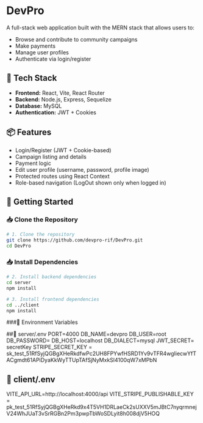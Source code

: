 # DevPro

A full-stack web application built with the MERN stack that allows users to:

- Browse and contribute to community campaigns  
- Make payments  
- Manage user profiles  
- Authenticate via login/register  

## 🔧 Tech Stack

- **Frontend:** React, Vite, React Router  
- **Backend:** Node.js, Express, Sequelize  
- **Database:** MySQL  
- **Authentication:** JWT + Cookies  

## 📦 Features

- Login/Register (JWT + Cookie-based)  
- Campaign listing and details  
- Payment logic  
- Edit user profile (username, password, profile image)  
- Protected routes using React Context  
- Role-based navigation (LogOut shown only when logged in)  

## 🚀 Getting Started

### 📥 Clone the Repository 

```bash
# 1. Clone the repository
git clone https://github.com/devpro-rif/DevPro.git
cd DevPro
```
### 📥 Install Dependencies
```bash
# 2. Install backend dependencies
cd server
npm install

# 3. Install frontend dependencies
cd ../client
npm install
```

###🔐 Environment Variables

##📁 server/.env
PORT=4000
DB_NAME=devpro
DB_USER=root
DB_PASSWORD=
DB_HOST=localhost
DB_DIALECT=mysql
JWT_SECRET= secretKey
STRIPE_SECRET_KEY = sk_test_51RfSyjQGBgXHeRkdfwPc2UH8FPYwfHSRD1Yv9vTFR4wgIiecwYfTACgmdt61APiDyaKkWyTTUpTAfSjNyMxkSl4100qW7xMPbN


## 📁 client/.env
VITE_API_URL=http://localhost:4000/api
VITE_STRIPE_PUBLISHABLE_KEY = pk_test_51RfSyjQGBgXHeRkd9x4T5VH1DRLaeCk2sUXXV5mJBtC7nyqrmnejV24WhJUaT3vSrRGBn2Pm3pwpTbWoSDLyit8h008djV5HOQ


